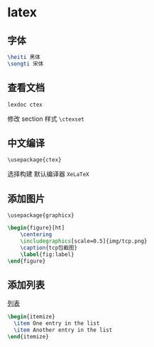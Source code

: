 # latex

## 字体

```latex
\heiti 黑体
\songti 宋体
```
## 查看文档

`lexdoc ctex`

修改 section 样式 `\ctexset`

## 中文编译

`\usepackage{ctex}`

选择构建 默认编译器 `XeLaTeX`

## 添加图片

`\usepackage{graphicx}`

```latex
\begin{figure}[ht]
	\centering
	\includegraphics[scale=0.5]{img/tcp.png}
	\caption{tcp包截图}
	\label{fig:label}
\end{figure}
```

## 添加列表

[列表](https://www.overleaf.com/learn/latex/Lists)
```latex
\begin{itemize}
  \item One entry in the list
  \item Another entry in the list
\end{itemize}
```

